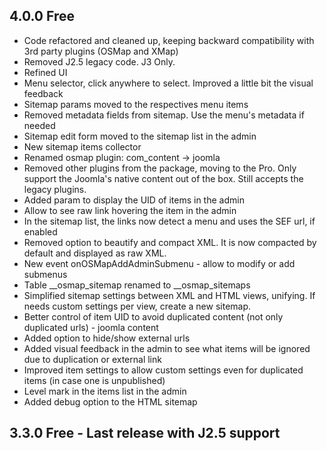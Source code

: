 ## 4.0.0 Free

* Code refactored and cleaned up, keeping backward compatibility with 3rd party plugins (OSMap and XMap)
* Removed J2.5 legacy code. J3 Only.
* Refined UI
* Menu selector, click anywhere to select. Improved a little bit the visual feedback
* Sitemap params moved to the respectives menu items
* Removed metadata fields from sitemap. Use the menu's metadata if needed
* Sitemap edit form moved to the sitemap list in the admin
* New sitemap items collector
* Renamed osmap plugin: com_content -> joomla
* Removed other plugins from the package, moving to the Pro. Only support the Joomla's native content out of the box. Still accepts the legacy plugins.
* Added param to display the UID of items in the admin
* Allow to see raw link hovering the item in the admin
* In the sitemap list, the links now detect a menu and uses the SEF url, if enabled
* Removed option to beautify and compact XML. It is now compacted by default and displayed as raw XML.
* New event onOSMapAddAdminSubmenu - allow to modify or add submenus
* Table __osmap_sitemap renamed to __osmap_sitemaps
* Simplified sitemap settings between XML and HTML views, unifying. If needs custom settings per view, create a new sitemap.
* Better control of item UID to avoid duplicated content (not only duplicated urls) - joomla content
* Added option to hide/show external urls
* Added visual feedback in the admin to see what items will be ignored due to duplication or external link
* Improved item settings to allow custom settings even for duplicated items (in case one is unpublished)
* Level mark in the items list in the admin
* Added debug option to the HTML sitemap

## 3.3.0 Free - Last release with J2.5 support

